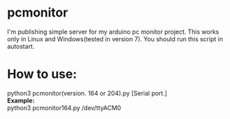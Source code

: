 # pcmonitor
I'm publishing simple server for my arduino pc monitor project. This works only in Linux and Windows(tested in version 7). You should run this script in autostart.
<h1>How to use:</h1>
python3 pcmonitor(version. 164 or 204).py [Serial port.]<br>
<b>Example:</b><br>
python3  pcmonitor164.py /dev/ttyACM0
